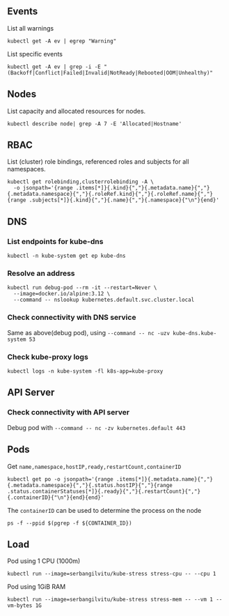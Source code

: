 ## Events
List all warnings
```
kubectl get -A ev | egrep "Warning"
```

List specific events
```
kubectl get -A ev | grep -i -E "(Backoff|Conflict|Failed|Invalid|NotReady|Rebooted|OOM|Unhealthy)"
```

## Nodes
List capacity and allocated resources for nodes.
```
kubectl describe node| grep -A 7 -E 'Allocated|Hostname'
```

## RBAC
List (cluster) role bindings, referenced roles and subjects for all namespaces.
```
kubectl get rolebinding,clusterrolebinding -A \
  -o jsonpath='{range .items[*]}{.kind}{","}{.metadata.name}{","}{.metadata.namespace}{","}{.roleRef.kind}{","}{.roleRef.name}{","}{range .subjects[*]}{.kind}{","}{.name}{","}{.namespace}{"\n"}{end}'
```

## DNS
### List endpoints for kube-dns
```
kubectl -n kube-system get ep kube-dns
```
### Resolve an address
```
kubectl run debug-pod --rm -it --restart=Never \
  --image=docker.io/alpine:3.12 \
  --command -- nslookup kubernetes.default.svc.cluster.local
```
### Check connectivity with DNS service
Same as above(debug pod), using `--command -- nc -uzv kube-dns.kube-system 53`

### Check kube-proxy logs
```
kubectl logs -n kube-system -fl k8s-app=kube-proxy
```

## API Server
### Check connectivity with API server
Debug pod with `--command -- nc -zv kubernetes.default 443`

## Pods

Get `name,namespace,hostIP,ready,restartCount,containerID`
```
kubectl get po -o jsonpath='{range .items[*]}{.metadata.name}{","}{.metadata.namespace}{","}{.status.hostIP}{","}{range .status.containerStatuses[*]}{.ready}{","}{.restartCount}{","}{.containerID}{"\n"}{end}{end}'
```

The `containerID` can be used to determine the process on the node
```
ps -f --ppid $(pgrep -f ${CONTAINER_ID})
```

## Load
Pod using 1 CPU (1000m)
```
kubectl run --image=serbangilvitu/kube-stress stress-cpu -- --cpu 1
```

Pod using 1GiB RAM
```
kubectl run --image=serbangilvitu/kube-stress stress-mem -- --vm 1 --vm-bytes 1G
```